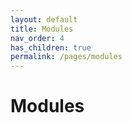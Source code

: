 ```yaml
---
layout: default
title: Modules
nav_order: 4
has_children: true
permalink: /pages/modules
---
```


# Modules


